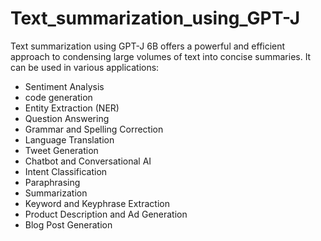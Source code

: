 # Text_summarization_using_GPT-J
Text summarization using GPT-J 6B offers a powerful and efficient approach to condensing large volumes of text into concise summaries. 
It can be used in various applications: 
* Sentiment Analysis 
* code generation
* Entity Extraction (NER)
* Question Answering
* Grammar and Spelling Correction
* Language Translation
* Tweet Generation
* Chatbot and Conversational AI
* Intent Classification
* Paraphrasing
* Summarization
* Keyword and Keyphrase Extraction
* Product Description and Ad Generation
* Blog Post Generation
